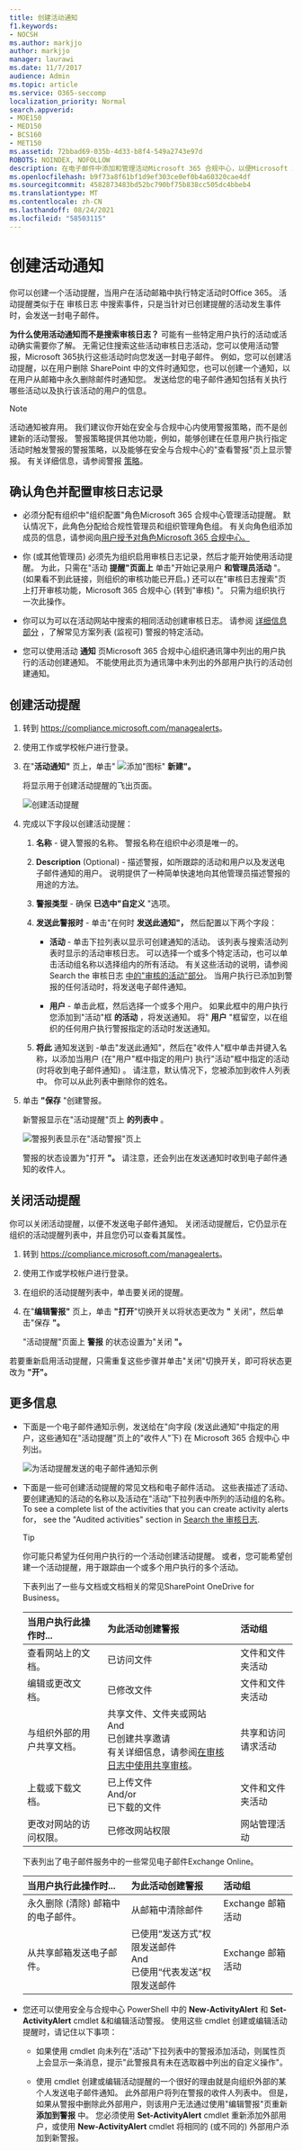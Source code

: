```yaml
---
title: 创建活动通知
f1.keywords:
- NOCSH
ms.author: markjjo
author: markjjo
manager: laurawi
ms.date: 11/7/2017
audience: Admin
ms.topic: article
ms.service: O365-seccomp
localization_priority: Normal
search.appverid:
- MOE150
- MED150
- BCS160
- MET150
ms.assetid: 72bbad69-035b-4d33-b8f4-549a2743e97d
ROBOTS: NOINDEX, NOFOLLOW
description: 在电子邮件中添加和管理活动Microsoft 365 合规中心，以便Microsoft 365用户执行特定活动时向您发送电子邮件通知
ms.openlocfilehash: b9f73a8f61bf1d9ef303ce0ef0b4a60320cae4df
ms.sourcegitcommit: 4582873483bd52bc790bf75b838cc505dc4bbeb4
ms.translationtype: MT
ms.contentlocale: zh-CN
ms.lasthandoff: 08/24/2021
ms.locfileid: "58503115"
---
```

# <a name="create-activity-alerts"></a>创建活动通知

你可以创建一个活动提醒，当用户在活动邮箱中执行特定活动时Office 365。 活动提醒类似于在 审核日志 中搜索事件，只是当针对已创建提醒的活动发生事件时，会发送一封电子邮件。

 **为什么使用活动通知而不是搜索审核日志？** 可能有一些特定用户执行的活动或活动确实需要你了解。 无需记住搜索这些活动审核日志活动，您可以使用活动警报，Microsoft 365执行这些活动时向您发送一封电子邮件。 例如，您可以创建活动提醒，以在用户删除 SharePoint 中的文件时通知您，也可以创建一个通知，以在用户从邮箱中永久删除邮件时通知您。 发送给您的电子邮件通知包括有关执行哪些活动以及执行该活动的用户的信息。

> [!NOTE]
> 活动通知被弃用。 我们建议你开始在安全与合规中心内使用警报策略，而不是创建新的活动警报。 警报策略提供其他功能，例如，能够创建在任意用户执行指定活动时触发警报的警报策略，以及能够在安全与合规中心的"查看警报"页上显示警报。 有关详细信息，请参阅警报 [策略](alert-policies.md)。

## <a name="confirm-roles-and-configure-audit-logging"></a>确认角色并配置审核日志记录

- 必须分配有组织中"组织配置"角色Microsoft 365 合规中心管理活动提醒。 默认情况下，此角色分配给合规性管理员和组织管理角色组。 有关向角色组添加成员的信息，请参阅向[用户授予对角色Microsoft 365 合规中心。](../security/office-365-security/grant-access-to-the-security-and-compliance-center.md)

- 你 (或其他管理员) 必须先为组织启用审核日志记录，然后才能开始使用活动提醒。 为此，只需在"活动 **提醒"页面上** 单击"开始记录用户 **和管理员活动** "。  (如果看不到此链接，则组织的审核功能已开启。) 还可以在"审核日志搜索"页上打开审核功能，Microsoft 365 合规中心 (转到"审核) "。   只需为组织执行一次此操作。

- 你可以为可以在活动网站中搜索的相同活动创建审核日志。 请参阅 [详细信息部分](#more-information) ，了解常见方案列表 (监视可) 警报的特定活动。

- 您可以使用活动 **通知** 页Microsoft 365 合规中心组织通讯簿中列出的用户执行的活动创建通知。 不能使用此页为通讯簿中未列出的外部用户执行的活动创建通知。

## <a name="create-an-activity-alert"></a>创建活动提醒

1. 转到 <https://compliance.microsoft.com/managealerts>。

2. 使用工作或学校帐户进行登录。

3. 在"**活动通知"** 页上，单击" ![ 添加"图标" ](../media/8ee52980-254b-440b-99a2-18d068de62d3.gif) **新建"。**

   将显示用于创建活动提醒的飞出页面。


    ![创建活动提醒](../media/53888bd5-9fa2-4398-8ccc-1a9dc72517ac.png)

4. 完成以下字段以创建活动提醒：

    1. **名称** - 键入警报的名称。 警报名称在组织中必须是唯一的。

    1. **Description** (Optional) - 描述警报，如所跟踪的活动和用户以及发送电子邮件通知的用户。 说明提供了一种简单快速地向其他管理员描述警报的用途的方法。

    1. **警报类型** - 确保 **已选中"自定义** "选项。

    1. **发送此警报时** - 单击"在何时 **发送此通知"，** 然后配置以下两个字段：

       - **活动** - 单击下拉列表以显示可创建通知的活动。 该列表与搜索活动列表时显示的活动审核日志。 可以选择一个或多个特定活动，也可以单击活动组名称以选择组内的所有活动。 有关这些活动的说明，请参阅 Search the 审核日志 [中的"审核的活动"部分](search-the-audit-log-in-security-and-compliance.md#audited-activities)。 当用户执行已添加到警报的任何活动时，将发送电子邮件通知。

       - **用户** - 单击此框，然后选择一个或多个用户。 如果此框中的用户执行您添加到"活动"框 **的活动** ，将发送通知。 将" **用户** "框留空，以在组织的任何用户执行警报指定的活动时发送通知。

    1. **将此** 通知发送到 -单击"发送此通知"，然后在"收件人"框中单击并键入名称，以添加当用户 (在"用户"框中指定的用户) 执行"活动"框中指定的活动 (时将收到电子邮件通知) 。  请注意，默认情况下，您被添加到收件人列表中。 你可以从此列表中删除你的姓名。

5. 单击 **"保存** "创建警报。

    新警报显示在"活动提醒"页上 **的列表中** 。

    ![警报列表显示在"活动警报"页上](../media/02b774f2-1719-41de-bbc9-5e5b7576f335.png)

    警报的状态设置为"打开 **"。** 请注意，还会列出在发送通知时收到电子邮件通知的收件人。

## <a name="turn-off-an-activity-alert"></a>关闭活动提醒

你可以关闭活动提醒，以便不发送电子邮件通知。 关闭活动提醒后，它仍显示在组织的活动提醒列表中，并且您仍可以查看其属性。

1. 转到 <https://compliance.microsoft.com/managealerts>。

2. 使用工作或学校帐户进行登录。

3. 在组织的活动提醒列表中，单击要关闭的提醒。

4. 在"**编辑警报"** 页上，单击 **"打开**"切换开关以将状态更改为 **"** 关闭"，然后单击"保存 **"。**

    "活动提醒"页面上 **警报** 的状态设置为"关闭 **"。**

若要重新启用活动提醒，只需重复这些步骤并单击"关闭"切换开关，即可将状态更改为 **"开"。**

## <a name="more-information"></a>更多信息

- 下面是一个电子邮件通知示例，发送给在"向字段 (发送此通知"中指定的用户，这些通知在"活动提醒"页上的"收件人"下) 在 Microsoft 365 合规中心 中列出。

    ![为活动提醒发送的电子邮件通知示例](../media/a5f91611-fae6-4fe9-82f5-58521a2e2541.png)

- 下面是一些可创建活动提醒的常见文档和电子邮件活动。 这些表描述了活动、要创建通知的活动的名称以及活动在"活动"下拉列表中所列的活动组的名称。  To see a complete list of the activities that you can create activity alerts for， see the "Audited activities" section in [Search the 审核日志](search-the-audit-log-in-security-and-compliance.md#audited-activities).

    > [!TIP]
    > 你可能只希望为任何用户执行的一个活动创建活动提醒。 或者，您可能希望创建一个活动提醒，用于跟踪由一个或多个用户执行的多个活动。

    下表列出了一些与文档或文档相关的常见SharePoint OneDrive for Business。

    | 当用户执行此操作时... | 为此活动创建警报 | 活动组 |
    |:-----|:-----|:-----|
    |查看网站上的文档。  |已访问文件  |文件和文件夹活动  |
    |编辑或更改文档。  |已修改文件  |文件和文件夹活动  |
    |与组织外部的用户共享文档。  |共享文件、文件夹或网站  <br/> And  <br/> 已创建共享邀请  <br/> 有关详细信息，请参阅[在审核日志中使用共享审核](use-sharing-auditing.md)。  |共享和访问请求活动  |
    |上载或下载文档。  |已上传文件  <br/> And/or  <br/> 已下载的文件  |文件和文件夹活动  |
    |更改对网站的访问权限。  |已修改网站权限  |网站管理活动  |

    下表列出了电子邮件服务中的一些常见电子邮件Exchange Online。

    | 当用户执行此操作时... | 为此活动创建警报 | 活动组 |
    |:-----|:-----|:-----|
    |永久删除 (清除) 邮箱中的电子邮件。  |从邮箱中清除邮件  | Exchange 邮箱活动  |
    |从共享邮箱发送电子邮件。  |已使用“发送方式”权限发送邮件  <br/> And  <br/> 已使用“代表发送”权限发送邮件  | Exchange 邮箱活动  |

- 您还可以使用安全与合规中心 PowerShell 中的 **New-ActivityAlert** 和 **Set-ActivityAlert** cmdlet &和编辑活动警报。 使用这些 cmdlet 创建或编辑活动提醒时，请记住以下事项：

  - 如果使用 cmdlet 向未列在"活动"下拉列表中的警报添加活动，则属性页上会显示一条消息，提示"此警报具有未在选取器中列出的自定义操作"。

  - 使用 cmdlet 创建或编辑活动提醒的一个很好的理由就是向组织外部的某个人发送电子邮件通知。 此外部用户将列在警报的收件人列表中。 但是，如果从警报中删除此外部用户，则该用户无法通过使用"编辑警报"页重新 **添加到警报** 中。 您必须使用 **Set-ActivityAlert** cmdlet 重新添加外部用户，或使用 **New-ActivityAlert** cmdlet 将相同的 (或不同的) 外部用户添加到新警报。

